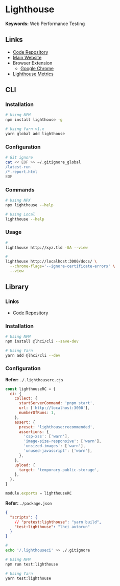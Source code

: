 # Lighthouse

**Keywords:** Web Performance Testing

## Links

- [Code Repository](https://github.com/GoogleChrome/lighthouse)
- [Main Website](https://developers.google.com/web/tools/lighthouse)
- Browser Extension
  - [Google Chrome](https://chromewebstore.google.com/detail/lighthouse/blipmdconlkpinefehnmjammfjpmpbjk)
- [Lighthouse Metrics](https://lighthouse-metrics.com)

## CLI

### Installation

```sh
# Using NPM
npm install lighthouse -g

# Using Yarn v1.x
yarn global add lighthouse
```

### Configuration

```sh
# Git ignore
cat << EOF >> ~/.gitignore_global
/latest-run
/*.report.html
EOF
```

### Commands

```sh
# Using NPX
npx lighthouse --help

# Using Local
lighthouse --help
```

### Usage

```sh
#
lighthouse http://xyz.tld -GA --view

#
lighthouse http://localhost:3000/docs/ \
  --chrome-flags='--ignore-certificate-errors' \
  --view
```

## Library

### Links

- [Code Repository](https://github.com/GoogleChrome/lighthouse-ci)

### Installation

```sh
# Using NPM
npm install @lhci/cli --save-dev

# Using Yarn
yarn add @lhci/cli --dev
```

### Configuration

**Refer:** `./.lighthouserc.cjs`

```cjs
const lighthouseRC = {
  ci: {
    collect: {
      startServerCommand: 'pnpm start',
      url: ['http://localhost:3000'],
      numberOfRuns: 1,
    },
    assert: {
      preset: 'lighthouse:recommended',
      assertions: {
        'csp-xss': ['warn'],
        'image-size-responsive': ['warn'],
        'unsized-images': ['warn'],
        'unused-javascript': ['warn'],
      },
    },
    upload: {
      target: 'temporary-public-storage',
    },
  },
}

module.exports = lighthouseRC
```

**Refer:** `./package.json`

```json
{
  "scripts": {
    // "pretest:lighthouse": "yarn build",
    "test:lighthouse": "lhci autorun"
  }
}
```

```sh
#
echo '/.lighthouseci' >> ./.gitignore

# Using NPM
npm run test:lighthouse

# Using Yarn
yarn test:lighthouse
```

<!--
lhci collect
lhci upload
lhci assert
lhci autorun
lhci healthcheck
lhci open
lhci wizard
lhci server
-->
